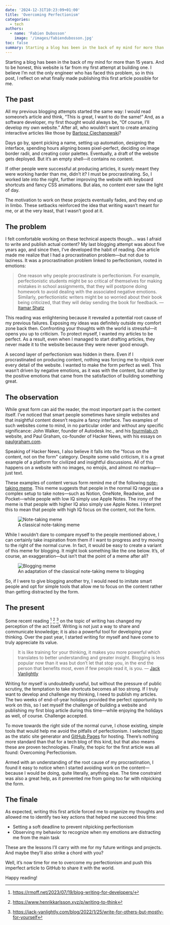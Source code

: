 ```yaml
---
date: '2024-12-31T10:23:09+01:00'
title: 'Overcoming Perfectionism'
categories:
  - tech
authors:
  - name: 'Fabien Dubosson'
    image: '/images/fabiendubosson.jpg'
toc: false
summary: Starting a blog has been in the back of my mind for more than 15 years. And to be honest, this website is far from my first attempt at building one. I believe I’m not the only engineer who has faced this problem, so in this post, I reflect on what finally made publishing this first article possible for me.
---
```


Starting a blog has been in the back of my mind for more than 15 years. And to be honest, this website is far from my first attempt at building one. I believe I’m not the only engineer who has faced this problem, so in this post, I reflect on what finally made publishing this first article possible for me.

## The past

All my previous blogging attempts started the same way: I would read someone’s article and think, “This is great, I want to do the same!” And, as a software developer, my first thought would always be, “Of course, I’ll develop my own website.” After all, who wouldn’t want to create amazing interactive articles like those by [Bartosz Ciechanowski][]?

Days go by, spent picking a name, setting up automation, designing the interface, spending hours aligning boxes pixel-perfect, deciding on image border radii, and creating color palettes. Eventually, a draft of the website gets deployed. But it’s an empty shell—it contains no content.

If other people were successful at producing articles, it surely meant they were working harder than me, didn’t it? I must be procrastinating. So, I worked late into the night, further improving the website with keyboard shortcuts and fancy CSS animations. But alas, no content ever saw the light of day.

The motivation to work on these projects eventually fades, and they end up in limbo. These setbacks reinforced the idea that writing wasn’t meant for me, or at the very least, that I wasn’t good at it.

## The problem

I felt comfortable working on these technical aspects though… was I afraid to write and publish actual content? My last blogging attempt was about five years ago, and since then, I’ve developed the habit of reading. One article made me realize that I had a procrastination problem—but not due to laziness. It was a procrastination problem linked to perfectionism, rooted in emotions:

> One reason why people procrastinate is perfectionism. For example, perfectionistic students might be so critical of themselves for making mistakes in school assignments, that they will postpone doing homework to avoid dealing with the associated negative emotions. Similarly, perfectionistic writers might be so worried about their book being criticized, that they will delay sending the book for feedback. — [Itamar Shatz][]

This reading was enlightening because it revealed a potential root cause of my previous failures. Exposing my ideas was definitely outside my comfort zone back then. Confronting your thoughts with the world is stressful—it opens you up to criticism. To protect myself, I wanted my articles to be perfect. As a result, even when I managed to start drafting articles, they never made it to the website because they were never good enough.

A second layer of perfectionism was hidden in there. Even if I procrastinated on producing content, nothing was forcing me to nitpick over every detail of the website. I wanted to make the form perfect as well. This wasn’t driven by negative emotions, as it was with the content, but rather by the positive emotions that came from the satisfaction of building something great.

## The observation

While great form can aid the reader, the most important part is the content itself. I’ve noticed that smart people sometimes have simple websites and that insightful content doesn’t require a fancy interface. Two examples of such websites come to mind, in no particular order and without any specific significance: John Walker, founder of Autodesk Inc., and his [fourmilab.ch][] website, and Paul Graham, co-founder of Hacker News, with his essays on [paulgraham.com][].

Speaking of Hacker News, I also believe it falls into the "focus on the content, not on the form" category. Despite some valid criticism, it is a great example of a platform for civilized and insightful discussions. All of this happens on a website with no images, no emojis, and almost no markup—just text.

These examples of content versus form remind me of the following [note-taking meme][]. This meme suggests that people in the normal IQ range use a complex setup to take notes—such as Notion, OneNote, Readwise, and Pocket—while people with low IQ simply use Apple Notes. The irony of the meme is that people with higher IQ also simply use Apple Notes. I interpret this to mean that people with high IQ focus on the content, not the form.

<figure>
  <img src="notetaking-meme.webp" alt="Note-taking meme" loading="lazy" style="max-width: 600px">
  <figcaption>A classical note-taking meme</figcaption>
</figure>

While I wouldn’t dare to compare myself to the people mentioned above, I can certainly take inspiration from them if I want to progress and try moving to the right of the normal curve. In fact, it would be easy to create a variant of this meme for blogging. It might look something like the one below. It’s, of course, an exaggeration—but isn’t that the point of a meme after all?

<figure>
  <img src="blogging-meme.webp" alt="Blogging meme" loading="lazy" style="max-width: 600px">
  <figcaption>An adaptation of the classical note-taking meme to blogging</figcaption>
</figure>

So, if I were to give blogging another try, I would need to imitate smart people and opt for simple tools that allow me to focus on the content rather than getting distracted by the form.

## The present

Some recent reading [^1] [^2] [^3] on the topic of writing has changed my perception of the act itself. Writing is not just a way to share and communicate knowledge; it is also a powerful tool for developing your thinking. Over the past year, I started writing for myself and have come to truly appreciate its value.

> It is like training for your thinking, it makes you more powerful which translates to better understanding and greater insight. Blogging is less popular now than it was but don’t let that stop you, in the end the person that benefits most, even if few people read it, is you.
> — [Jack Vanlightly][]

Writing for myself is undoubtedly useful, but without the pressure of public scrutiny, the temptation to take shortcuts becomes all too strong. If I truly want to develop and challenge my thinking, I need to publish my articles. The two weeks of end-of-year holidays provided the perfect opportunity to work on this, so I set myself the challenge of building a website and publishing my first blog article during this time—while enjoying the holidays as well, of course. Challenge accepted.

To move towards the right side of the normal curve, I chose existing, simple tools that would help me avoid the pitfalls of perfectionism. I selected [Hugo][] as the static site generator and [GitHub Pages][] for hosting. There’s nothing more standard than that for a tech blog of this kind, but that also means these are proven technologies. Finally, the topic for the first article was all found: Overcoming Perfectionism.

Armed with an understanding of the root cause of my procrastination, I found it easy to notice when I started avoiding work on the content—because I would be doing, quite literally, anything else. The time constraint was also a great help, as it prevented me from going too far with nitpicking the form.

## The finale

As expected, writing this first article forced me to organize my thoughts and allowed me to identify two key actions that helped me succeed this time:

- Setting a soft deadline to prevent nitpicking perfectionism
- Observing my behavior to recognize when my emotions are distracting me from the main task

These are the lessons I’ll carry with me for my future writings and projects. And maybe they’ll also strike a chord with you?

Well, it’s now time for me to overcome my perfectionism and push this imperfect article to GitHub to share it with the world.

Happy reading!


[Bartosz Ciechanowski]: https://ciechanow.ski/archives/
[Itamar Shatz]: https://solvingprocrastination.com/perfectionism/
[fourmilab.ch]: https://www.fourmilab.ch/
[paulgraham.com]: https://paulgraham.com/articles.html
[note-taking meme]: https://madmaddox.medium.com/this-meme-perfectly-illustrates-the-road-to-mastery-c97314ff6ad2
[Jack Vanlightly]: https://jack-vanlightly.com/blog/2022/1/25/write-for-others-but-mostly-for-yourself
[Hugo]: https://gohugo.io/
[GitHub Pages]: https://pages.github.com/

[^1]: https://rmoff.net/2023/07/19/blog-writing-for-developers/
[^2]: https://www.henrikkarlsson.xyz/p/writing-to-think
[^3]: https://jack-vanlightly.com/blog/2022/1/25/write-for-others-but-mostly-for-yourself
